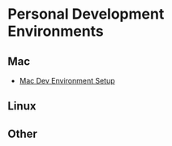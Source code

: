 # Personal Development Environments #

## Mac ##

- [Mac Dev Environment Setup](mac-env-setup.md)

## Linux ##

## Other ##
